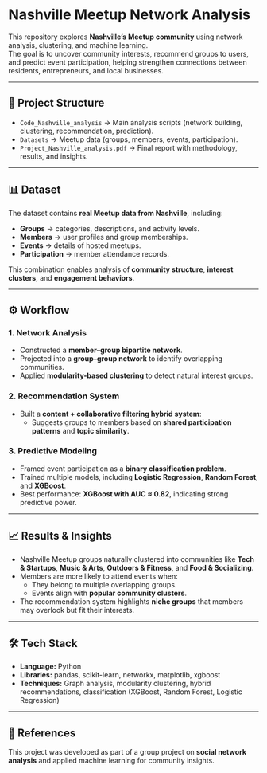 # Nashville Meetup Network Analysis

This repository explores **Nashville’s Meetup community** using network analysis, clustering, and machine learning.  
The goal is to uncover community interests, recommend groups to users, and predict event participation, helping strengthen connections between residents, entrepreneurs, and local businesses.  

---

## 📂 Project Structure

- `Code_Nashville_analysis` → Main analysis scripts (network building, clustering, recommendation, prediction).  
- `Datasets` → Meetup data (groups, members, events, participation).  
- `Project_Nashville_analysis.pdf` → Final report with methodology, results, and insights.   

---

## 📊 Dataset

The dataset contains **real Meetup data from Nashville**, including:  
- **Groups** → categories, descriptions, and activity levels.  
- **Members** → user profiles and group memberships.  
- **Events** → details of hosted meetups.  
- **Participation** → member attendance records.  

This combination enables analysis of **community structure**, **interest clusters**, and **engagement behaviors**.

---

## ⚙️ Workflow

### 1. Network Analysis
- Constructed a **member–group bipartite network**.  
- Projected into a **group–group network** to identify overlapping communities.  
- Applied **modularity-based clustering** to detect natural interest groups.  

### 2. Recommendation System
- Built a **content + collaborative filtering hybrid system**:  
  - Suggests groups to members based on **shared participation patterns** and **topic similarity**.  

### 3. Predictive Modeling
- Framed event participation as a **binary classification problem**.  
- Trained multiple models, including **Logistic Regression**, **Random Forest**, and **XGBoost**.  
- Best performance: **XGBoost with AUC ≈ 0.82**, indicating strong predictive power.  

---

## 📈 Results & Insights

- Nashville Meetup groups naturally clustered into communities like **Tech & Startups**, **Music & Arts**, **Outdoors & Fitness**, and **Food & Socializing**.  
- Members are more likely to attend events when:  
  - They belong to multiple overlapping groups.  
  - Events align with **popular community clusters**.  
- The recommendation system highlights **niche groups** that members may overlook but fit their interests.  

---

## 🛠️ Tech Stack

- **Language:** Python  
- **Libraries:** pandas, scikit-learn, networkx, matplotlib, xgboost  
- **Techniques:** Graph analysis, modularity clustering, hybrid recommendations, classification (XGBoost, Random Forest, Logistic Regression)  

---

## 📘 References

This project was developed as part of a group project on **social network analysis** and applied machine learning for community insights.  

